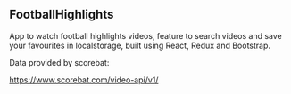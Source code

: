## FootballHighlights 
App to watch football highlights videos, feature to search videos and save your favourites in localstorage, built using React, Redux and Bootstrap.

Data provided by scorebat:

https://www.scorebat.com/video-api/v1/
